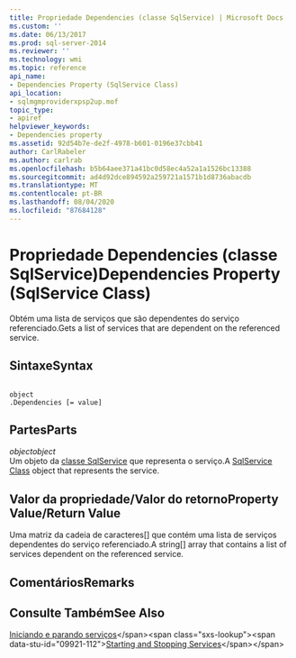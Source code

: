 ```yaml
---
title: Propriedade Dependencies (classe SqlService) | Microsoft Docs
ms.custom: ''
ms.date: 06/13/2017
ms.prod: sql-server-2014
ms.reviewer: ''
ms.technology: wmi
ms.topic: reference
api_name:
- Dependencies Property (SqlService Class)
api_location:
- sqlmgmproviderxpsp2up.mof
topic_type:
- apiref
helpviewer_keywords:
- Dependencies property
ms.assetid: 92d54b7e-de2f-4978-b601-0196e37cbb41
author: CarlRabeler
ms.author: carlrab
ms.openlocfilehash: b5b64aee371a41bc0d58ec4a52a1a1526bc13388
ms.sourcegitcommit: ad4d92dce894592a259721a1571b1d8736abacdb
ms.translationtype: MT
ms.contentlocale: pt-BR
ms.lasthandoff: 08/04/2020
ms.locfileid: "87684128"
---
```

# <a name="dependencies-property-sqlservice-class"></a><span data-ttu-id="09921-102">Propriedade Dependencies (classe SqlService)</span><span class="sxs-lookup"><span data-stu-id="09921-102">Dependencies Property (SqlService Class)</span></span>
  <span data-ttu-id="09921-103">Obtém uma lista de serviços que são dependentes do serviço referenciado.</span><span class="sxs-lookup"><span data-stu-id="09921-103">Gets a list of services that are dependent on the referenced service.</span></span>  
  
## <a name="syntax"></a><span data-ttu-id="09921-104">Sintaxe</span><span class="sxs-lookup"><span data-stu-id="09921-104">Syntax</span></span>  
  
```  
  
object  
.Dependencies [= value]  
```  
  
## <a name="parts"></a><span data-ttu-id="09921-105">Partes</span><span class="sxs-lookup"><span data-stu-id="09921-105">Parts</span></span>  
 <span data-ttu-id="09921-106">*object*</span><span class="sxs-lookup"><span data-stu-id="09921-106">*object*</span></span>  
 <span data-ttu-id="09921-107">Um objeto da [classe SqlService](sqlservice-class.md) que representa o serviço.</span><span class="sxs-lookup"><span data-stu-id="09921-107">A [SqlService Class](sqlservice-class.md) object that represents the service.</span></span>  
  
## <a name="property-valuereturn-value"></a><span data-ttu-id="09921-108">Valor da propriedade/Valor do retorno</span><span class="sxs-lookup"><span data-stu-id="09921-108">Property Value/Return Value</span></span>  
 <span data-ttu-id="09921-109">Uma matriz da cadeia de caracteres[] que contém uma lista de serviços dependentes do serviço referenciado.</span><span class="sxs-lookup"><span data-stu-id="09921-109">A string[] array that contains a list of services dependent on the referenced service.</span></span>  
  
## <a name="remarks"></a><span data-ttu-id="09921-110">Comentários</span><span class="sxs-lookup"><span data-stu-id="09921-110">Remarks</span></span>  
  
## <a name="see-also"></a><span data-ttu-id="09921-111">Consulte Também</span><span class="sxs-lookup"><span data-stu-id="09921-111">See Also</span></span>  
 <span data-ttu-id="09921-112">[Iniciando e parando serviços](https://technet.microsoft.com/library/ms174886\(v=sql.105\).aspx)</span><span class="sxs-lookup"><span data-stu-id="09921-112">[Starting and Stopping Services](https://technet.microsoft.com/library/ms174886\(v=sql.105\).aspx)</span></span>  
  
  

